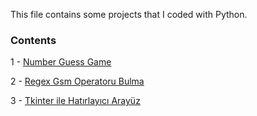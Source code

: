 This file contains some projects that I coded with Python.

### Contents

1 - [Number Guess Game](https://github.com/samettyldrm/myprojects/blob/main/number-guess-game.py)

2 - [Regex Gsm Operatoru Bulma](https://github.com/samettyldrm/myprojects/blob/main/regex-gsm-operatoru-bul.py)

3 - [Tkinter ile Hatırlayıcı Arayüz](https://github.com/samettyldrm/myprojects/blob/main/tkinter-hatirlatici-arayuz.py)
